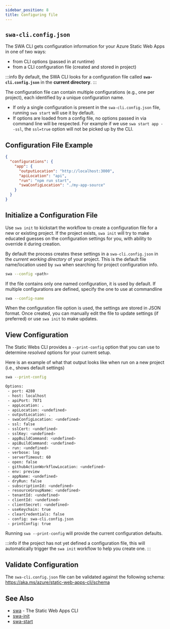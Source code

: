```yaml
---
sidebar_position: 8
title: Configuring file
---
```


## `swa-cli.config.json`

The SWA CLI gets configuration information for your Azure Static Web Apps in one of two ways:

- from CLI options (passed in at runtime)
- from a CLI configuration file (created and stored in project)

:::info
By default, the SWA CLI looks for a configuration file called **`swa-cli.config.json`** in the **current directory**.
:::

The configuration file can contain multiple configurations (e.g., one per project), each identified by a unique configuration name.

- If only a single configuration is present in the `swa-cli.config.json` file, running `swa start` will use it by default.
- If options are loaded from a config file, no options passed in via command line will be respected. For example if we use `swa start app --ssl`, the `ssl=true` option will not be picked up by the CLI.

## Configuration File Example

```json
{
  "configurations": {
    "app": {
      "outputLocation": "http://localhost:3000",
      "apiLocation": "api",
      "run": "npm run start",
      "swaConfigLocation": "./my-app-source"
    }
  }
}
```

## Initialize a Configuration File

Use `swa init` to kickstart the workflow to create a configuration file for a new or existing project. If the project exists, `swa init` will try to make educated guesses on the configuration settings for you, with ability to override it during creation.

By default the process creates these settings in a `swa-cli.config.json` in the _current working directory_ of your project. This is the default file name/location used by `swa` when searching for project configuration info.

```bash
swa --config <path>
```

If the file contains only one named configuration, it is used by default. If multiple configurations are defined, specify the one to use at commandline

```bash
swa --config-name
```

When the configuration file option is used, the settings are stored in JSON format. Once created, you can manually edit the file to update settings (if preferred) or use `swa init` to make updates.

## View Configuration

The Static Webs CLI provides a `--print-config` option that you can use to determine _resolved_ options for your current setup.

Here is an example of what that output looks like when run on a new project (i.e., shows default settings)

```bash
swa --print-config

Options:
 - port: 4280
 - host: localhost
 - apiPort: 7071
 - appLocation: .
 - apiLocation: <undefined>
 - outputLocation: .
 - swaConfigLocation: <undefined>
 - ssl: false
 - sslCert: <undefined>
 - sslKey: <undefined>
 - appBuildCommand: <undefined>
 - apiBuildCommand: <undefined>
 - run: <undefined>
 - verbose: log
 - serverTimeout: 60
 - open: false
 - githubActionWorkflowLocation: <undefined>
 - env: preview
 - appName: <undefined>
 - dryRun: false
 - subscriptionId: <undefined>
 - resourceGroupName: <undefined>
 - tenantId: <undefined>
 - clientId: <undefined>
 - clientSecret: <undefined>
 - useKeychain: true
 - clearCredentials: false
 - config: swa-cli.config.json
 - printConfig: true
```

Running `swa --print-config` will provide the current configuration defaults.

:::info
if the project has not yet defined a configuration file, this will automatically trigger the `swa init` workflow to help you create one.
:::

## Validate Configuration

The `swa-cli.config.json` file can be validated against the following schema: https://aka.ms/azure/static-web-apps-cli/schema

## See Also

- [swa](https://azure.github.io/static-web-apps-cli/docs/cli/swa) - The Static Web Apps CLI
- [swa-init](https://azure.github.io/static-web-apps-cli/docs/cli/swa-init)
- [swa-start](https://azure.github.io/static-web-apps-cli/docs/cli/swa-start)

<!--
## Configuration File

The CLI can load configuration options from a JSON file (default: `swa-cli.config.json`).

* If only a single configuration is present in the `swa-cli.config.json` file, running `swa start` will use it by default.
* If options are loaded from a config file, no options passed in via command line will be respected. For example if we use `swa start app --ssl=true`, the `ssl=true` option will not be picked up by the CLI.

**Example File:**

```json
{
  "configurations": {
    "app": {
      "outputLocation": "http://localhost:3000",
      "apiLocation": "api",
      "run": "npm run start",
      "swaConfigLocation": "./my-app-source"
    }
  }
}
```

### Example

We can simplify these commands by putting the options into a config file:

```bash
# static configuration
swa start ./my-dist --swa-config-location ./my-app-source

# devserver configuration
swa start http://localhost:3000 --swa-config-location ./my-app-source
```

```json
{
  "configurations": {
    "static": {
      "outputLocation": "./my-dist",
      "swaConfigLocation": "./my-app-source"
    },
    "devserver": {
      "outputLocation": "http://localhost:3000",
      "swaConfigLocation": "./my-app-source"
    }
  }
}
```

These configurations can be run with `swa start static` and `swa start devserver`.

### Validation

You can validate your `swa-cli.config.json` with a JSON Schema like so:

```json
{
  "$schema": "https://raw.githubusercontent.com/Azure/static-web-apps-cli/main/schema/swa-cli.config.schema.json",
  "configurations": {
    ...
  }
}
```

## Local authentication & authorization emulation

The CLI allows to mock and read authentication and authorization credentials.

### Mocking credentials

When requesting the Static Web Apps login endpoints (`http://localhost:4280/.auth/login/<PROVIDER_NAME>`), you have access to a local authentication UI. This interface is served locally from the emulator and allows you to set fake user information for the current user from the provider supplied.

### Reading credentials

The front-end application can request the `http://localhost:4280/.auth/me` endpoint and a `clientPrincipal` containing the fake information will be returned by the authentication API.

Here is an example:

```json
{
  "clientPrincipal": {
    "identityProvider": "twitter",
    "userId": "<USER-UUID>",
    "userDetails": "<USER_NAME>",
    "userRoles": ["anonymous", "authenticated"],
    "claims": [
      {
        "typ": "name",
        "val": "Azure Static Web Apps"
      }
    ]
  }
}
```

The API functions can access user information using the `x-ms-client-principal` header.

See [Accessing user information](https://docs.microsoft.com/azure/static-web-apps/user-information) documentation for more details.

-->
